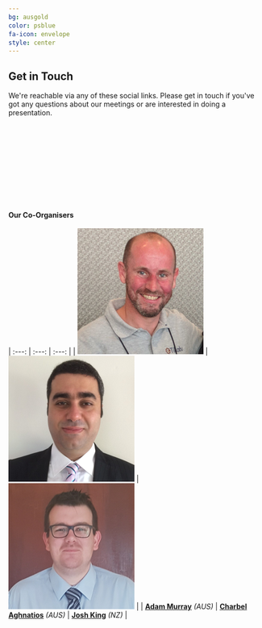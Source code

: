 ```yaml
---
bg: ausgold
color: psblue
fa-icon: envelope
style: center
---
```


## Get in Touch

We're reachable via any of these social links. Please get in touch if you've got any questions about our meetings or are interested in doing a presentation.

<a target="_blank" href="https://www.meetup.com/ANZ-PowerShell-UserGroup"><span class="fa fa-meetup" style="font-size:100px"></span></a>&nbsp;&nbsp;&nbsp;
<a target="_blank" href="https://twitter.com/ANZPSUG"><span class="fa fa-twitter" style="font-size:100px"></span></a>&nbsp;&nbsp;&nbsp;
<a target="_blank" href="https://www.youtube.com/channel/UClRQsf19txno-C6GeJnLsew"><span class="fa fa-youtube" style="font-size:100px"></span></a>

&nbsp;
&nbsp;

#### Our Co-Organisers

|     :---:      |     :---:      |     :---:      |
| <a target="_blank" href="https://twitter.com/muzzar78"><img src='/img/adam.png' /></a> | <a target="_blank" href="https://twitter.com/Charbs_Security"><img src='/img/charbs.png' /></a>  | <a target="_blank" href="https://twitter.com/WindosNZ"><img src='/img/josh.png' /></a>  |
| <a target="_blank" href="https://twitter.com/muzzar78">**Adam Murray**</a> *(AUS)*     | <a target="_blank" href="https://twitter.com/Charbs_Security">**Charbel Aghnatios**</a> *(AUS)*  | <a target="_blank" href="https://twitter.com/WindosNZ">**Josh King**</a> *(NZ)*         |
